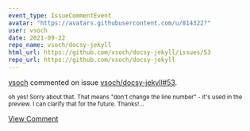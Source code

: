 ```yaml
---
event_type: IssueCommentEvent
avatar: "https://avatars.githubusercontent.com/u/814322?"
user: vsoch
date: 2021-09-22
repo_name: vsoch/docsy-jekyll
html_url: https://github.com/vsoch/docsy-jekyll/issues/53
repo_url: https://github.com/vsoch/docsy-jekyll
---
```


<a href='https://github.com/vsoch' target='_blank'>vsoch</a> commented on issue <a href='https://github.com/vsoch/docsy-jekyll/issues/53' target='_blank'>vsoch/docsy-jekyll#53</a>.

<small>oh yes! Sorry about that. That means "don't change the line number" - it's used in the preview. I can clarify that for the future. Thanks!...</small>

<a href='https://github.com/vsoch/docsy-jekyll/issues/53' target='_blank'>View Comment</a>